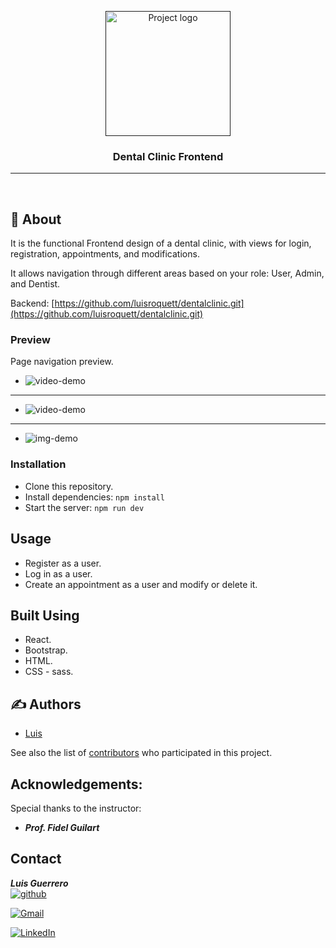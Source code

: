 <p align="center">
  <a href="" rel="noopener">
    <img width=200px height=200px src="https://i.imgur.com/6wj0hh6.jpg" alt="Project logo">
  </a>
</p>

<h3 align="center">Dental Clinic Frontend</h3>

<div align="center">

</div>

---

<p align="center">
    <br> 
</p>

## 🧐 About <a name="about"></a>

It is the functional Frontend design of a dental clinic, with views for login, registration, appointments, and modifications.

It allows navigation through different areas based on your role: User, Admin, and Dentist.

Backend: [https://github.com/luisroquett/dentalclinic.git](https://github.com/luisroquett/dentalclinic.git)

### Preview

Page navigation preview.

- ![video-demo](/_imagenes/mobile_1.gif)
---
- ![video-demo](/_imagenes/mobile.gif)
---
- ![img-demo](/_imagenes/mobile.png)

### Installation

- Clone this repository.
- Install dependencies: `npm install`
- Start the server: `npm run dev`

##  Usage <a name="usage"></a>

- Register as a user.
- Log in as a user.
- Create an appointment as a user and modify or delete it.

## Built Using <a name = "built_using"></a>

- React.
- Bootstrap.
- HTML.
- CSS - sass.

## ✍️ Authors <a name = "authors"></a>

- [Luis](https://github.com/luisroquett) 

See also the list of [contributors](https://github.com/kylelobo/The-Documentation-Compendium/contributors) who participated in this project.

## Acknowledgements:

Special thanks to the instructor:

- **_Prof. Fidel Guilart_**

## Contact

**_Luis Guerrero_**  
[![github](https://img.shields.io/badge/github-24292F?style=for-the-badge&logo=github&logoColor=orange)](https://github.com/luisroquett)

[![Gmail](https://img.shields.io/badge/Gmail-D14836?style=for-the-badge&logo=gmail&logoColor=white)](mailto:cesard.0925@gmail.com)

[![LinkedIn](https://img.shields.io/badge/-LinkedIn-%230077B5?style=for-the-badge&logo=linkedin&logoColor=white)](https://www.linkedin.com/in/linkedinUser/)
